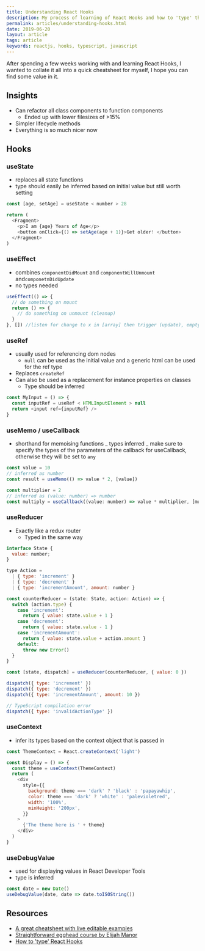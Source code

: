 ```yaml
---
title: Understanding React Hooks
description: My process of learning of React Hooks and how to 'type' them using Typescript
permalink: articles/understanding-hooks.html
date: 2019-06-20
layout: article
tags: article
keywords: reactjs, hooks, typescript, javascript
---
```


After spending a few weeks working with and learning React Hooks, I wanted to collate it all into a quick cheatsheet for myself, I hope you can find some value in it.

## Insights

- Can refactor all class components to function components
  - Ended up with lower filesizes of >15%
- Simpler lifecycle methods
- Everything is so much nicer now

## Hooks

### useState

- replaces all state functions
- type should easily be inferred based on initial value but still worth setting

```js
const [age, setAge] = useState < number > 28

return (
  <Fragment>
    <p>I am {age} Years of Age</p>
    <button onClick={() => setAge(age + 1)}>Get older! </button>
  </Fragment>
)
```

### useEffect

- combines `componentDidMount` and `componentWillUnmount` and`componetnDidUpdate`
- no types needed

```js
useEffect(() => {
  // do something on mount
  return () => {
    // do something on unmount (cleanup)
  }
}, []) //listen for change to x in [array] then trigger (update), empty for only mount / unmount
```

### useRef

- usually used for referencing dom nodes
  - `null` can be used as the initial value and a generic html can be used for the ref type
- Replaces `createRef`
- Can also be used as a replacement for instance properties on classes
  - Type should be inferred

```js
const MyInput = () => {
  const inputRef = useRef < HTMLInputElement > null
  return <input ref={inputRef} />
}
```

### useMemo / useCallback

- shorthand for memoising functions
  _ types inferred
  _ make sure to specify the types of the parameters of the callback for useCallback, otherwise they will be set to `any`

```js
const value = 10
// inferred as number
const result = useMemo(() => value * 2, [value])

const multiplier = 2
// inferred as (value: number) => number
const multiply = useCallback((value: number) => value * multiplier, [multiplier])
```

### useReducer

- Exactly like a redux router
  - Typed in the same way

```js
interface State {
  value: number;
}

type Action =
  | { type: 'increment' }
  | { type: 'decrement' }
  | { type: 'incrementAmount', amount: number }

const counterReducer = (state: State, action: Action) => {
  switch (action.type) {
    case 'increment':
      return { value: state.value + 1 }
    case 'decrement':
      return { value: state.value - 1 }
    case 'incrementAmount':
      return { value: state.value + action.amount }
    default:
      throw new Error()
  }
}

const [state, dispatch] = useReducer(counterReducer, { value: 0 })

dispatch({ type: 'increment' })
dispatch({ type: 'decrement' })
dispatch({ type: 'incrementAmount', amount: 10 })

// TypeScript compilation error
dispatch({ type: 'invalidActionType' })
```

### useContext

- infer its types based on the context object that is passed in

```js
const ThemeContext = React.createContext('light')

const Display = () => {
  const theme = useContext(ThemeContext)
  return (
    <div
      style={{
        background: theme === 'dark' ? 'black' : 'papayawhip',
        color: theme === 'dark' ? 'white' : 'palevioletred',
        width: '100%',
        minHeight: '200px',
      }}
    >
      {'The theme here is ' + theme}
    </div>
  )
}
```

### useDebugValue

- used for displaying values in React Developer Tools
- type is inferred

```js
const date = new Date()
useDebugValue(date, date => date.toISOString())
```

## Resources

- [A great cheatsheet with live editable examples](https://react-hooks-cheatsheet.surge.sh/)
- [Straightforward egghead course by Elijah Manor](https://egghead.io/courses/reusable-state-and-effects-with-react-hooks)
- [How to 'type' React Hooks](https://medium.com/@jrwebdev/react-hooks-in-typescript-88fce7001d0d)
